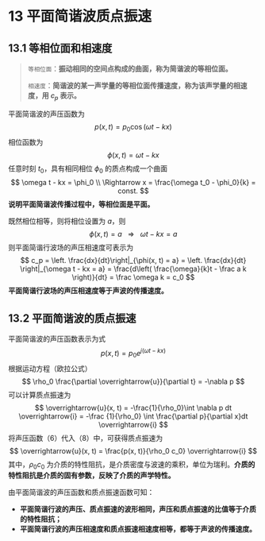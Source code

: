 # 13 平面简谐波质点振速

## 13.1 等相位面和相速度

> `等相位面`：**振动相同的空间点构成的曲面，称为简谐波的等相位面。**
>
> `相速度`：**简谐波的某一声学量的等相位面传播速度，称为该声学量的相速度，用 $c_p$ 表示。**

平面简谐波的声压函数为
$$
p(x, t) = p_0 \cos(\omega t - kx)
$$
相位函数为
$$
\phi(x, t) = \omega t - kx
$$
任意时刻 $t_0$，具有相同相位 $\phi_0$ 的质点构成一个曲面
$$
\omega t - kx = \phi_0 \\ \Rightarrow x = \frac{\omega t_0 - \phi_0}{k} = const.
$$
**说明平面简谐波传播过程中，等相位面是平面。**

既然相位相等，则将相位设置为 $a$，则
$$
\phi(x, t) = a \ \ \ \Rightarrow \ \ \  \omega t - kx = a
$$
则平面简谐行波场的声压相速度可表示为
$$
c_p = \left. \frac{dx}{dt}\right|_{\phi(x, t) = a} = \left. \frac{dx}{dt} \right|_{\omega t - kx = a} = \frac{d\left( \frac{\omega}{k}t - \frac a k \right)}{dt} = \frac \omega k = c_0
$$
**平面简谐行波场的声压相速度等于声波的传播速度。**

## 13.2 平面简谐波的质点振速

平面简谐波的声压函数表示为式
$$
p(x, t) = p_0 e^{j(\omega t - kx)}
$$
根据运动方程（欧拉公式）
$$
\rho_0 \frac{\partial \overrightarrow{u}}{\partial t} = -\nabla p
$$
可以计算质点振速为
$$
\overrightarrow{u}(x, t) = -\frac{1}{\rho_0}\int \nabla p dt \overrightarrow{i} = -\frac {1}{\rho_0} \int \frac{\partial p}{\partial x}dt \overrightarrow{i}
$$
将声压函数（6）代入（8）中，可获得质点振速为
$$
\overrightarrow{u}(x, t) = \frac{p(x, t)}{\rho_0 c_0} \overrightarrow{i}
$$
其中，$\rho_0 c_0$ 为介质的特性阻抗，是介质密度与波速的乘积，单位为瑞利。**介质的特性阻抗是介质的固有参数，反映了介质的声学特性。**

由平面简谐波的声压函数和质点振速函数可知：

- **平面简谐行波的声压、质点振速的波形相同，声压和质点振速的比值等于介质的特性阻抗；**
- **平面简谐行波的声压相速度和质点振速相速度相等，都等于声波的传播速度。**

